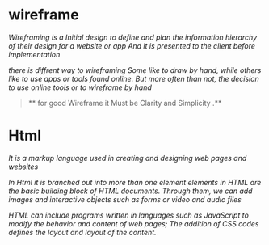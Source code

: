# wireframe

*Wireframing is a Initial design to define and plan the information hierarchy of their design for a website or app And it is presented to the client before implementation*

*there is diffrent way to wireframing Some like to draw by hand, while others like to use apps or tools found online. But more often than not, the decision to use online tools or to wireframe by hand*

>** for good Wireframe it Must be Clarity and Simplicity .**

# Html

*It is a markup language used in creating and designing web pages and websites*

*In Html it is branched out into more than one element
elements in HTML are the basic building block of HTML documents.*
*Through them, we can add images and interactive objects such as forms or video and audio files*

*HTML can include programs written in languages such as JavaScript to modify the behavior and content of web pages; The addition of CSS codes defines the layout and layout of the content.*
